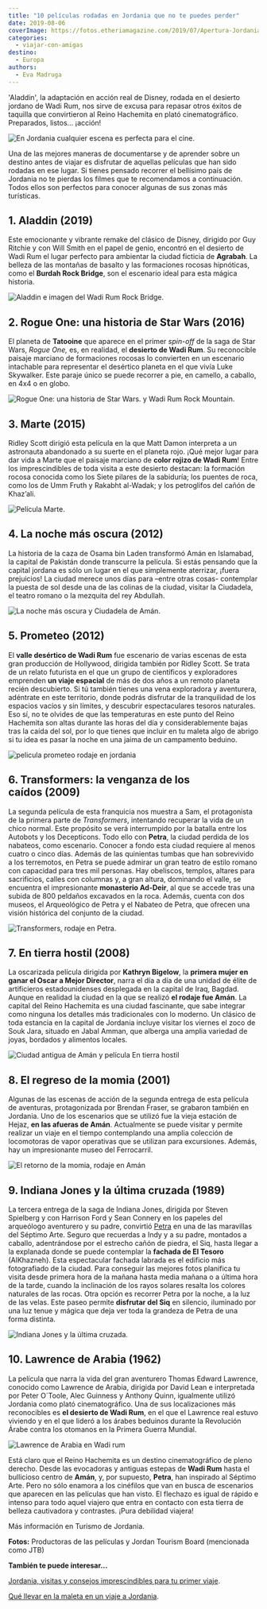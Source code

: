 ```yaml
---
title: "10 películas rodadas en Jordania que no te puedes perder"
date: 2019-08-06
coverImage: https://fotos.etheriamagazine.com/2019/07/Apertura-Jordania-cine-Wadi-Rum.jpg
categories: 
  - viajar-con-amigas
destino: 
  - Europa
authors: 
  - Eva Madruga
---
```


'Aladdin', la adaptación en acción real de Disney, rodada en el desierto jordano de Wadi 
Rum, nos sirve de excusa para repasar otros éxitos de taquilla que convirtieron al Reino 
Hachemita en plató cinematográfico. Preparados, listos… ¡acción! 

![En Jordania cualquier escena es perfecta para el cine.](https://fotos.etheriamagazine.com/2019/07/Apertura-Jordania-cine-Wadi-Rum.jpg "En Jordania cualquier escena es perfecta para el cine. © JTB")

Una de las mejores maneras de documentarse y de aprender sobre un destino antes de 
viajar es disfrutar de aquellas películas que han sido rodadas en ese lugar. Si tienes 
pensado recorrer el bellísimo país de Jordania no te pierdas los filmes que te 
recomendamos a continuación. Todos ellos son perfectos para conocer algunas de sus zonas 
más turísticas. 

## 1\. Aladdin (2019)

Este emocionante y vibrante remake del clásico de Disney, dirigido por Guy Ritchie y con 
Will Smith en el papel de genio, encontró en el desierto de Wadi Rum el lugar perfecto 
para ambientar la ciudad ficticia de **Agrabah**. La belleza de las montañas de basalto 
y las formaciones rocosas hipnóticas, como el **Burdah Rock Bridge**, son el escenario 
ideal para esta mágica historia. 

![Aladdin e imagen del Wadi Rum Rock Bridge.](https://fotos.etheriamagazine.com/2019/07/1-Aladdin-Disney-rodaje-jordania.jpg "(Izq.) Aladdin. © Disney Enterprises. (Dcha.) Wadi Rum Rock Bridge. © JTB")

## 2\. Rogue One: una historia de Star Wars (2016)

El planeta de **Tatooine** que aparece en el primer _spin-off_ de la saga de Star Wars, 
_Rogue One,_ es, en realidad, el **desierto de Wadi Rum**. Su reconocible paisaje 
marciano de formaciones rocosas lo convierten en un escenario intachable para 
representar el desértico planeta en el que vivía Luke Skywalker. Este paraje único se 
puede recorrer a pie, en camello, a caballo, en 4x4 o en globo. 

![Rogue One: una historia de Star Wars. y Wadi Rum Rock Mountain.](https://fotos.etheriamagazine.com/2019/07/2-Rogue-One-Star-Wars-rodaje-jordania.jpg "(Izq.) Rogue One: una historia de Star Wars. © Lucasfilm Ltd. (Dcha.) Wadi Rum Rock Mountain. © JTB")

## 3\. Marte (2015)

Ridley Scott dirigió esta película en la que Matt Damon interpreta a un astronauta 
abandonado a su suerte en el planeta rojo. ¡Qué mejor lugar para dar vida a Marte que el 
paisaje marciano de **color rojizo de Wadi Rum**! Entre los imprescindibles de toda 
visita a este desierto destacan: la formación rocosa conocida como los Siete pilares de 
la sabiduría; los puentes de roca, como los de Umm Fruth y Rakabht al-Wadak; y los 
petroglifos del cañón de Khaz’ali. 

![Película Marte.](https://fotos.etheriamagazine.com/2019/07/3-pelicula-marte-rodaje-jordania.jpg "(Izq.) Película Marte. © Twentieth Century Fox Film Corporation. (Dcha.) Desierto de Wadi Rum. © JTB")

## 4\. La noche más oscura (2012)

La historia de la caza de Osama bin Laden transformó Amán en Islamabad, la capital de 
Pakistán donde transcurre la película. Si estás pensando que la capital jordana es sólo 
un lugar en el que simplemente aterrizar, ¡fuera prejuicios! La ciudad merece unos días 
para –entre otras cosas- contemplar la puesta de sol desde una de las colinas de la 
ciudad, visitar la Ciudadela, el teatro romano o la mezquita del rey Abdullah. 

![La noche más oscura y Ciudadela de Amán.](https://fotos.etheriamagazine.com/2019/07/4-La-noche-mas-oscura-rodaje-jordania.jpg "(Izq.) La noche más oscura. © Columbia Pict. Industries. (Dcha.) Ciudadela de Amán. © JTB")

## 5\. Prometeo (2012)

El **valle desértico de Wadi Rum** fue escenario de varias escenas de esta gran 
producción de Hollywood, dirigida también por Ridley Scott. Se trata de un relato 
futurista en el que un grupo de científicos y exploradores emprenden **un viaje 
espacial** de más de dos años a un remoto planeta recién descubierto. Si tú también 
tienes una vena exploradora y aventurera, adéntrate en este territorio, donde podrás 
disfrutar de la tranquilidad de los espacios vacíos y sin límites, y descubrir 
espectaculares tesoros naturales. Eso sí, no te olvides de que las temperaturas en este 
punto del Reino Hachemita son altas durante las horas del día y considerablemente bajas 
tras la caída del sol, por lo que tienes que incluir en tu maleta algo de abrigo si tu 
idea es pasar la noche en una jaima de un campamento beduino. 

![pelicula prometeo rodaje en jordania](https://fotos.etheriamagazine.com/2019/07/5-prometheus-rodaje-jordania.jpg "(Izq.) Cartel de Prometeo. (Dcha.) Wadi Rum Seven Pillars of Wisdom. © JTB")

## 6\. Transformers: la venganza de los caídos (2009)

La segunda película de esta franquicia nos muestra a Sam, el protagonista de la primera 
parte de _Transformers_, intentando recuperar la vida de un chico normal. Este propósito 
se verá interrumpido por la batalla entre los Autobots y los Decepticons. Todo ello con 
**Petra**, la ciudad perdida de los nabateos, como escenario. Conocer a fondo esta 
ciudad requiere al menos cuatro o cinco días. Además de las quinientas tumbas que han 
sobrevivido a los terremotos, en Petra se puede admirar un gran teatro de estilo romano 
con capacidad para tres mil personas. Hay obeliscos, templos, altares para sacrificios, 
calles con columnas y, a gran altura, dominando el valle, se encuentra el impresionante 
**monasterio Ad-Deir**, al que se accede tras una subida de 800 peldaños excavados en la 
roca. Además, cuenta con dos museos, el Arqueológico de Petra y el Nabateo de Petra, que 
ofrecen una visión histórica del conjunto de la ciudad. 

![Transformers, rodaje en Petra.](https://fotos.etheriamagazine.com/2019/07/6-Transformers-rodaje-jordania.jpg "(Izq.) Transformers. © DW Studios L.L.C. and Paramount Picture. (Dcha.) Petra. © JTB")

## 7\. En tierra hostil (2008)

La oscarizada película dirigida por **Kathryn Bigelow**, la **primera mujer en ganar el 
Oscar a Mejor Director**, narra el día a día de una unidad de élite de artificieros 
estadounidenses desplegada en la capital de Iraq, Bagdad. Aunque en realidad la ciudad 
en la que se realizó **el rodaje fue Amán**. La capital del Reino Hachemita es una 
ciudad fascinante, que sabe integrar como ninguna los detalles más tradicionales con lo 
moderno. Un clásico de toda estancia en la capital de Jordania incluye visitar los 
viernes el zoco de Souk Jara, situado en Jabal Amman, que alberga una amplia variedad de 
joyas, bordados y alimentos locales. 

![Ciudad antigua de Amán y película En tierra hostil](https://fotos.etheriamagazine.com/2019/07/7-En-tierra-hostil-rodaje-jordania.jpg "(Izq.) Ciudad antigua de Amán. © JTB (Dcha.) En tierra hostil. ©Jonathan Olley Summit Entertainment.")

## 8\. El regreso de la momia (2001)

Algunas de las escenas de acción de la segunda entrega de esta película de aventuras, 
protagonizada por Brendan Fraser, se grabaron también en Jordania. Uno de los escenarios 
que se utilizó fue la vieja estación de Hejaz, **en las afueras de Amán**. Actualmente 
se puede visitar y permite realizar un viaje en el tiempo contemplando una amplia 
colección de locomotoras de vapor operativas que se utilizan para excursiones. Además, 
hay un impresionante museo del Ferrocarril. 

![El retorno de la momia, rodaje en Amán](https://fotos.etheriamagazine.com/2019/07/8-El-retorno-de-la-momia-rodaje-jordania.jpg "(Izq.) El retorno de la momia. © Universal Studios. (Dcha.) Amán al atardecer. © JTB")

## 9\. Indiana Jones y la última cruzada (1989)

La tercera entrega de la saga de Indiana Jones, dirigida por Steven Spielberg y con 
Harrison Ford y Sean Connery en los papeles del arqueólogo aventurero y su padre, 
convirtió [Petra](http://sp.visitjordan.com/WhereToGo/Petra/HistoryCulture.aspx) en una 
de las maravillas del Séptimo Arte. Seguro que recuerdas a Indy y a su padre, montados a 
caballo, adentrándose por el estrecho cañón de piedra, el Siq, hasta llegar a la 
explanada donde se puede contemplar la **fachada de El Tesoro** (AlKhazneh). Esta 
espectacular fachada labrada es el edificio más fotografiado de la ciudad. Para 
conseguir las mejores fotos planifica tu visita desde primera hora de la mañana hasta 
media mañana o a última hora de la tarde, cuando la inclinación de los rayos solares 
resalta los colores naturales de las rocas. Otra opción es recorrer Petra por la noche, 
a la luz de las velas. Este paseo permite **disfrutar del Siq** en silencio, iluminado 
por una luz tenue y mágica que deja ver toda la grandeza de Petra de una forma distinta. 

![Indiana Jones y la última cruzada.](https://fotos.etheriamagazine.com/2019/07/9-Indiana-Jones-rodaje-jordania.jpg "(Izq.) Indiana Jones y la última cruzada. © Lucasfilm. (Dcha.) El cañón del Siq, en Petra. © JTB")

## 10\. Lawrence de Arabia (1962)

La película que narra la vida del gran aventurero Thomas Edward Lawrence, conocido como 
Lawrence de Arabia, dirigida por David Lean e interpretada por Peter O´Toole, Alec 
Guinness y Anthony Quinn, igualmente utilizó Jordania como plató cinematográfico. Una de 
sus localizaciones más reconocibles es **el desierto de Wadi Rum**, en el que el 
Lawrence real estuvo viviendo y en el que lideró a los árabes beduinos durante la 
Revolución Árabe contra los otomanos en la Primera Guerra Mundial. 

![Lawrence de Arabia en Wadi rum](https://fotos.etheriamagazine.com/2019/07/10-Lawrence-de-Arabia-rodaje-jordania.jpg "(Izq.) Lawrence de Arabia. (Dcha.) Roca tallada con su imagen en Wadi Rum. © JTB")

Está claro que el Reino Hachemita es un destino cinematográfico de pleno derecho. Desde 
las evocadoras y antiguas estepas de **Wadi Rum** hasta el bullicioso centro de 
**Amán**, y, por supuesto, **Petra**, han inspirado al Séptimo Arte. Pero no sólo 
enamora a los cinéfilos que van en busca de escenarios que aparecen en las películas que 
han visto. El flechazo es igual de rápido e intenso para todo aquel viajero que entra en 
contacto con esta tierra de belleza cautivadora y contrastes. ¡Pura debilidad viajera! 

Más información en Turismo de Jordania. 

**Fotos:** Productoras de las películas y Jordan Tourism Board (mencionada como JTB) 

**También te puede interesar...** 

[Jordania, visitas y consejos imprescindibles para tu primer 
viaje](https://etheriamagazine.com/2020/12/18/jordania-visitas-imprescindibles-y-consejos-si-viajas-sola/). 

[Qué llevar en la maleta en un viaje a 
Jordania](https://etheriamagazine.com/2020/01/23/que-llevar-en-la-maleta-en-un-viaje-a-jordania/).
